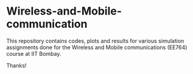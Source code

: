 # Wireless-and-Mobile-communication

This repository contains codes, plots and results for various simulation assignments done for the Wireless and Mobile communications (EE764) course at IIT Bombay.

Thanks!
